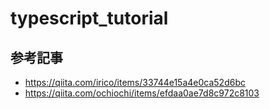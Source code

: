 # typescript_tutorial

## 参考記事
- https://qiita.com/irico/items/33744e15a4e0ca52d6bc
- https://qiita.com/ochiochi/items/efdaa0ae7d8c972c8103
